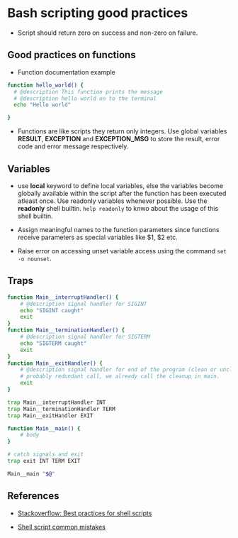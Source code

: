 # Bash scripting good practices

* Script should return zero on success and non-zero on failure.

## Good practices on functions

* Function documentation example

```Bash
function hello_world() {
  # @description This function prints the message
  # @description hello world on to the terminal
  echo "Hello world"

}
```

* Functions are like scripts they return only integers. Use global variables **RESULT**, **EXCEPTION** and **EXCEPTION_MSG** to store the result, error code and error message respectively.

## Variables

* use **local** keyword to define local variables, else the variables become globally available within the script after the function has been executed atleast once. Use readonly variables whenever possible. Use the **readonly** shell builtin. `help readonly` to knwo about the usage of this shell builtin.

* Assign meaningful names to the function parameters since functions receive parameters as special variables like $1, $2 etc.

* Raise error on accessing unset variable access using the command `set -o nounset`.

## Traps

```Bash
function Main__interruptHandler() {
    # @description signal handler for SIGINT
    echo "SIGINT caught"
    exit
}
function Main__terminationHandler() {
    # @description signal handler for SIGTERM
    echo "SIGTERM caught"
    exit
}
function Main__exitHandler() {
    # @description signal handler for end of the program (clean or unclean).
    # probably redundant call, we already call the cleanup in main.
    exit
}

trap Main__interruptHandler INT
trap Main__terminationHandler TERM
trap Main__exitHandler EXIT

function Main__main() {
    # body
}

# catch signals and exit
trap exit INT TERM EXIT

Main__main "$@"
```

## References

* [Stackoverflow: Best practices for shell scripts](https://stackoverflow.com/questions/78497/design-patterns-or-best-practices-for-shell-scripts)

* [Shell script common mistakes](http://www.pixelbeat.org/programming/shell_script_mistakes.html)
